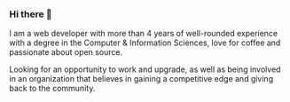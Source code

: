 ### Hi there 👋
I am a web developer with more than 4 years of well-rounded experience with a degree in the Computer & Information Sciences, love for coffee and passionate about open source.


Looking for an opportunity to work and upgrade, as well as being involved in an organization that believes in gaining a competitive edge and giving back to the community.
<!--
**mubaidr/mubaidr** is a ✨ _special_ ✨ repository because its `README.md` (this file) appears on your GitHub profile.

Here are some ideas to get you started:

- 🔭 I’m currently working on ...
- 🌱 I’m currently learning ...
- 👯 I’m looking to collaborate on ...
- 🤔 I’m looking for help with ...
- 💬 Ask me about ...
- 📫 How to reach me: ...
- 😄 Pronouns: ...
- ⚡ Fun fact: ...
-->
